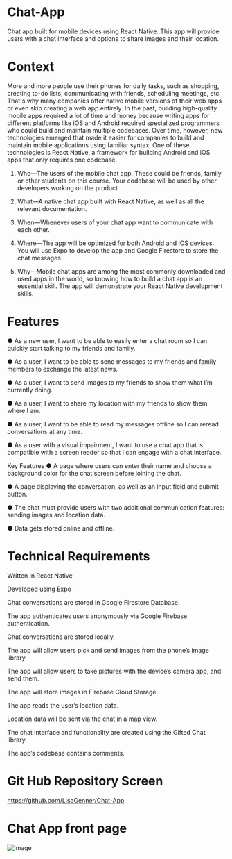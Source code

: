 # Chat-App

Chat app built for mobile devices using React Native.  This app will provide users with a chat interface and options to share images and their location.

# Context
More and more people use their phones for daily tasks, such as shopping, creating to-do lists,
communicating with friends, scheduling meetings, etc. That's why many companies offer native
mobile versions of their web apps or even skip creating a web app entirely.
In the past, building high-quality mobile apps required a lot of time and money because writing apps
for different platforms like iOS and Android required specialized programmers who could build and
maintain multiple codebases.
Over time, however, new technologies emerged that made it easier for companies to build and
maintain mobile applications using familiar syntax. One of these technologies is React Native, a
framework for building Android and iOS apps that only requires one codebase.


1. Who—The users of the mobile chat app. These could be friends, family or other
students on this course. Your codebase will be used by other developers working on
the product. 

2. What—A native chat app built with React Native, as well as all the relevant
documentation.

3. When—Whenever users of your chat app want to communicate with each other.
 
4. Where—The app will be optimized for both Android and iOS devices. You will use
Expo to develop the app and Google Firestore to store the chat messages.

5. Why—Mobile chat apps are among the most commonly downloaded and used apps
in the world, so knowing how to build a chat app is an essential skill. The app
will demonstrate your React Native development skills.

# Features
● As a new user, I want to be able to easily enter a chat room so I can quickly start talking to my
friends and family.

● As a user, I want to be able to send messages to my friends and family members to exchange
the latest news.

● As a user, I want to send images to my friends to show them what I’m currently doing.

● As a user, I want to share my location with my friends to show them where I am.

● As a user, I want to be able to read my messages offline so I can reread conversations at any
time.

● As a user with a visual impairment, I want to use a chat app that is compatible with a screen
reader so that I can engage with a chat interface.

 Key Features
● A page where users can enter their name and choose a background color for the chat screen
before joining the chat.

● A page displaying the conversation, as well as an input field and submit button.

● The chat must provide users with two additional communication features: sending images
and location data.

● Data gets stored online and offline.


# Technical Requirements

Written in React Native

Developed using Expo

Chat conversations are stored in Google Firestore Database.
 
The app authenticates users anonymously via Google Firebase authentication.

Chat conversations are stored locally.

The app will allow users pick and send images from the phone’s image library.

The app will allow users to take pictures with the device’s camera app, and send them.

The app will store images in Firebase Cloud Storage.

The app reads the user’s location data.

Location data will be sent via the chat in a map view.

The chat interface and functionality are created using the Gifted Chat library.

The app’s codebase contains comments.

# Git Hub Repository Screen

https://github.com/LisaGenner/Chat-App

# Chat App front page

![image](https://github.com/LisaGenner/Chat-App/assets/116294867/593c13f5-e316-48d6-aa9d-ddc7c08ab12c)





